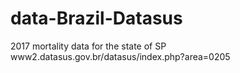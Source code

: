 # data-Brazil-Datasus
2017 mortality data for the state of SP
www2.datasus.gov.br/datasus/index.php?area=0205
